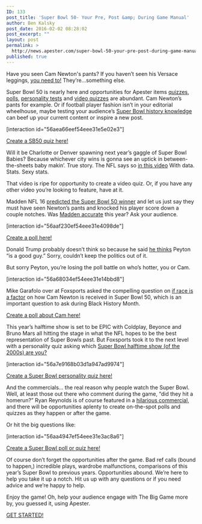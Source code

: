 ```yaml
---
ID: 133
post_title: 'Super Bowl 50- Your Pre, Post &amp; During Game Manual'
author: Ben Kalsky
post_date: 2016-02-02 08:28:02
post_excerpt: ""
layout: post
permalink: >
  http://news.apester.com/super-bowl-50-your-pre-post-during-game-manual/
published: true
---
```

Have you seen Cam Newton's pants? If you haven’t seen his Versace leggings, <a href="http://mashable.com/2016/02/01/cam-newton-versace-pants/#MrBRP1YLVkq0" target="_blank">you need to!</a> They’re...something else. 

Super Bowl 50 is nearly here and opportunities for Apester items <a href="https://app.apester.com/editor/new?layoutId=557d52d559081084b94845c4" target="_blank">quizzes</a>, <a href="https://app.apester.com/editor/new?layoutId=557d52c059081084b94845c3" target="_blank">polls</a>, <a href="https://app.apester.com/editor/new?layoutId=557d52f259081084b94845c5" target="_blank">personality tests</a> and <a href="https://app.apester.com/editor/new?layoutId=551d5fca2237e3b180421364" target="_blank">video quizzes</a> are abundant. Cam Newton’s pants for example. Or if football player fashion isn’t in your editorial wheelhouse, maybe testing your audience’s <a href="http://www.foxsports.com/nfl/story/super-bowl-50-quiz-carolina-panthers-denver-broncos-records-history-020116?platform=hootsuite" target="_blank">Super Bowl history knowledge</a> can beef up your current content or inspire a new post. 

[interaction id="56aea66eef54eee31e5e02e3"]

<a href="http://app.apester.com" target="_blank">Create a SB50 quiz here!</a>

Will it be Charlotte or Denver spawning next year’s gaggle of Super Bowl Babies? Because whichever city wins is gonna see an uptick in between-the-sheets baby makin’. True story. The NFL says so <a href="https://www.youtube.com/watch?v=9KqekigARfE" target="_blank">in this video</a> With data. Stats. Sexy stats. 

That video is ripe for opportunity to create a video quiz. Or, if you have any other video you’re looking to feature, have at it. 

Madden NFL 16 <a href="http://www.forbes.com/sites/erikkain/2016/02/01/madden-nfl-16-predicts-super-bowl-50-winner/#29b708d01242" target="_blank">predicted the Super Bowl 50 winner</a> and let us just say they must have seen Newton’s pants and knocked his player score down a couple notches. Was <a href="http://www.thescore.com/nfl/news/949858" target="_blank">Madden accurate</a> this year? Ask your audience. 

[interaction id="56aaf230ef54eee31e4098de"]

<a href="http://app.apester.com" target="_blank">Create a poll here!</a>

Donald Trump probably doesn’t think so because he said <a href="http://www.tmz.com/2016/02/01/donald-trump-im-team-peyton-hes-a-good-guy/" target="_blank">he thinks</a> Peyton “is a good guy.” Sorry, couldn’t keep the politics out of it. 

But sorry Peyton, you’re losing the poll battle on who’s hotter, you or Cam.

[interaction id="56a68034ef54eee31e14bbd8"]

Mike Garafolo over at Foxsports asked the compelling question on <a href="http://www.foxsports.com/nfl/story/denver-broncos-new-england-patriots-ryan-clady-missing-out-on-super-bowl-50-020116" target="_blank">if race is a factor</a> on how Cam Newton is received in Super Bowl 50, which is an important question to ask during Black History Month. 

<a href="http://app.apester.com" target="_blank">Create a poll about Cam here!</a>

This year’s halftime show is set to be EPIC with Coldplay, Beyonce and Bruno Mars all hitting the stage in what the NFL hopes to be the best representation of Super Bowls past. But Foxsports took it to the next level with a personality quiz asking which <a href="http://www.foxsports.com/nfl/story/super-bowl-50-halftime-performers-of-the-2000s-012616" target="_blank">Super Bowl halftime show (of the 2000s) are you?</a> 

[interaction id="56a7e9168b03d1a947ad9974"]

<a href="http://app.apester.com" target="_blank">Create a Super Bowl personality quiz here!</a>

And the commercials… the real reason why people watch the Super Bowl. Well, at least those out there who comment during the game, “did they hit a homerun?” Ryan Reynolds is of course featured in a <a href="http://blog.peopleschoice.com/2016/02/01/ryan-reynolds-super-bowl-commercial-2016/" target="_blank">hilarious commercial</a>, and there will be opportunities aplenty to create on-the-spot polls and quizzes as they happen or after the game. 

Or hit the big questions like:

[interaction id="56aa4947ef54eee31e3ac8a6"]

<a href="http://app.apester.com" target="_blank">Create a Super Bowl poll or quiz here!</a>

Of course don’t forget the opportunities after the game. Bad ref calls (bound to happen,) incredible plays, wardrobe malfunctions, comparisons of this year’s Super Bowl to previous years. Opportunities abound. We’re here to help you take it up a notch. Hit us up with any questions or if you need advice and we’re happy to help. 

Enjoy the game! Oh, help your audience engage with The Big Game more by, you guessed it, using Apester.

<a href="http://app.apester.com" target="_blank">GET STARTED!</a>